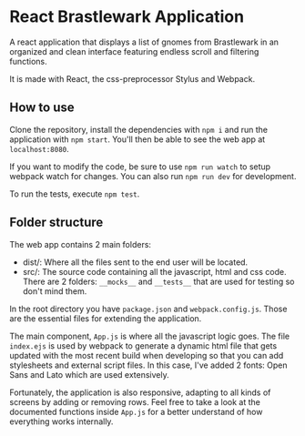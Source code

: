 # React Brastlewark Application
A react application that displays a list of gnomes from Brastlewark in an organized and clean interface featuring endless scroll and filtering functions.

It is made with React, the css-preprocessor Stylus and Webpack.

## How to use
Clone the repository, install the dependencies with `npm i` and run the application with `npm start`. You'll then be able to see the web app at `localhost:8080`.

If you want to modify the code, be sure to use `npm run watch` to setup webpack watch for changes. You can also run `npm run dev` for development.

To run the tests, execute `npm test`.

## Folder structure
The web app contains 2 main folders:
- dist/: Where all the files sent to the end user will be located.
- src/: The source code containing all the javascript, html and css code. There are 2 folders: `__mocks__` and `__tests__` that are used for testing so don't mind them.

In the root directory you have `package.json` and `webpack.config.js`. Those are the essential files for extending the application.

The main component, `App.js` is where all the javascript logic goes. The file `index.ejs` is used by webpack to generate a dynamic html file that gets updated with the most recent build when developing so that you can add stylesheets and external script files. In this case, I've added 2 fonts: Open Sans and Lato which are used extensively.

Fortunately, the application is also responsive, adapting to all kinds of screens by adding or removing rows. Feel free to take a look at the documented functions inside `App.js` for a better understand of how everything works internally.
